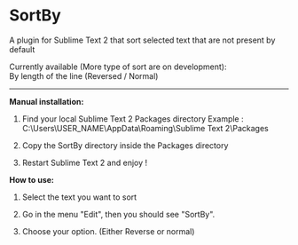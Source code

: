 SortBy
======

A plugin for Sublime Text 2 that sort selected text that are not present by default

Currently available (More type of sort are on development):
<br>By length of the line (Reversed / Normal)


-----
<b>Manual installation:</b>

1) Find your local Sublime Text 2 Packages directory
Example : C:\Users\USER_NAME\AppData\Roaming\Sublime Text 2\Packages
  
2) Copy the SortBy directory inside the Packages directory

3) Restart Sublime Text 2 and enjoy !

<b>How to use:</b>

1) Select the text you want to sort

2) Go in the menu "Edit", then you should see "SortBy".

3) Choose your option. (Either Reverse or normal)
